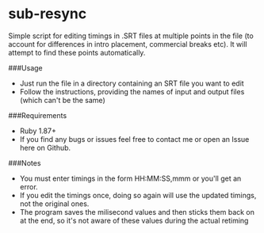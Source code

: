 sub-resync
==========

Simple script for editing timings in .SRT files at multiple points in the file (to account for differences in intro placement, commercial breaks etc). It will attempt to find these points automatically.

###Usage
* Just run the file in a directory containing an SRT file you want to edit
* Follow the instructions, providing the names of input and output files (which can't be the same)

###Requirements
* Ruby 1.87+
* If you find any bugs or issues feel free to contact me or open an Issue here on Github.

###Notes
* You must enter timings in the form HH:MM:SS,mmm or you'll get an error.
* If you edit the timings once, doing so again will use the updated timings, not the original ones.
* The program saves the milisecond values and then sticks them back on at the end, so it's not aware of these values during the actual retiming
